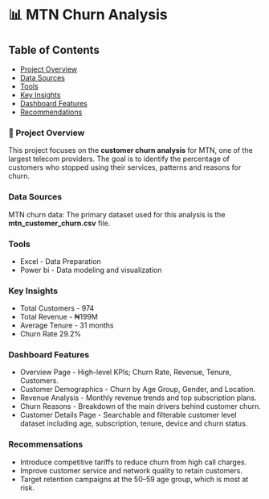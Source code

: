 # 📊 MTN Churn Analysis

## Table of Contents

- [Project Overview](#project-overview)
- [Data Sources](#data-sources)
- [Tools](#tools)
- [Key Insights](#key-insights)
- [Dashboard Features](#dashboard-features)
- [Recommendations](#recommendations)

### 📍 Project Overview

This project focuses on the **customer churn analysis** for MTN, one of the largest telecom providers. The goal is to identify the percentage of customers who stopped using their services, patterns and reasons for churn.

### Data Sources

MTN churn data: The primary dataset used for this analysis is the **mtn_customer_churn.csv** file.

### Tools

- Excel - Data Preparation
- Power bi - Data modeling and visualization

### Key Insights
- Total Customers - 974
- Total Revenue - ₦199M
-  Average Tenure - 31 months
-  Churn Rate 29.2%

### Dashboard Features
- Overview Page - High-level KPIs; Churn Rate, Revenue, Tenure, Customers.
- Customer Demographics - Churn by Age Group, Gender, and Location.
- Revenue Analysis - Monthly revenue trends and top subscription plans.
- Churn Reasons - Breakdown of the main drivers behind customer churn.
- Customer Details Page - Searchable and filterable customer level dataset including age, subscription, tenure, device and churn status.

### Recommensations
- Introduce competitive tariffs to reduce churn from high call charges.
- Improve customer service and network quality to retain customers.
- Target retention campaigns at the 50–59 age group, which is most at risk.
